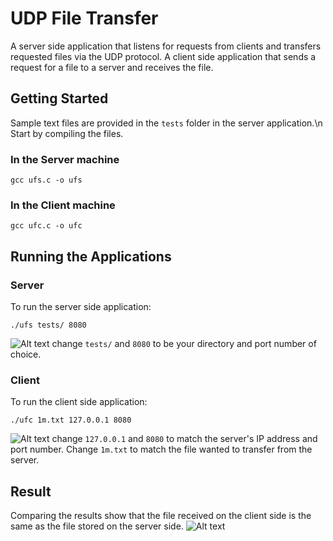 # UDP File Transfer

A server side application that listens for requests from clients and transfers requested files via the UDP protocol. A client side application that sends a request for a file to a server and receives the file.

## Getting Started
Sample text files are provided in the ```tests``` folder in the server application.\n
Start by compiling the files.

### In the Server machine
```
gcc ufs.c -o ufs
```
### In the Client machine
```
gcc ufc.c -o ufc
```

## Running the Applications
### Server
To run the server side application:
```
./ufs tests/ 8080
```
![Alt text](../Screenshots/server.png)
change ```tests/``` and ```8080``` to be your directory and port number of choice.

### Client
To run the client side application:
```
./ufc 1m.txt 127.0.0.1 8080
```
![Alt text](../Screenshots/client.png)
change ```127.0.0.1``` and ```8080``` to match the server's IP address and port number. Change ```1m.txt``` to match the file wanted to transfer from the server.

## Result
Comparing the results show that the file received on the client side is the same as the file stored on the server side.
![Alt text](../Screenshots/results.png)
